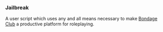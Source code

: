### Jailbreak

A user script which uses any and all means necessary to make [Bondage Club](https://bondageprojects.com/club_game/) a productive platform for roleplaying.
